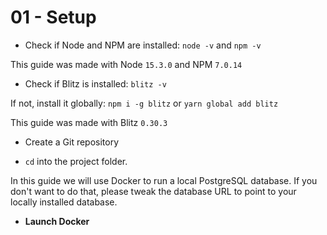 # 01 - Setup

- Check if Node and NPM are installed: `node -v` and `npm -v`

This guide was made with Node `15.3.0` and NPM `7.0.14`

- Check if Blitz is installed: `blitz -v`

If not, install it globally: `npm i -g blitz` or `yarn global add blitz`

This guide was made with Blitz `0.30.3`

- Create a Git repository

- `cd` into the project folder.

In this guide we will use Docker to run a local PostgreSQL database. If you don't want to do that, please tweak the database URL to point to your locally installed database.

- **Launch Docker**
